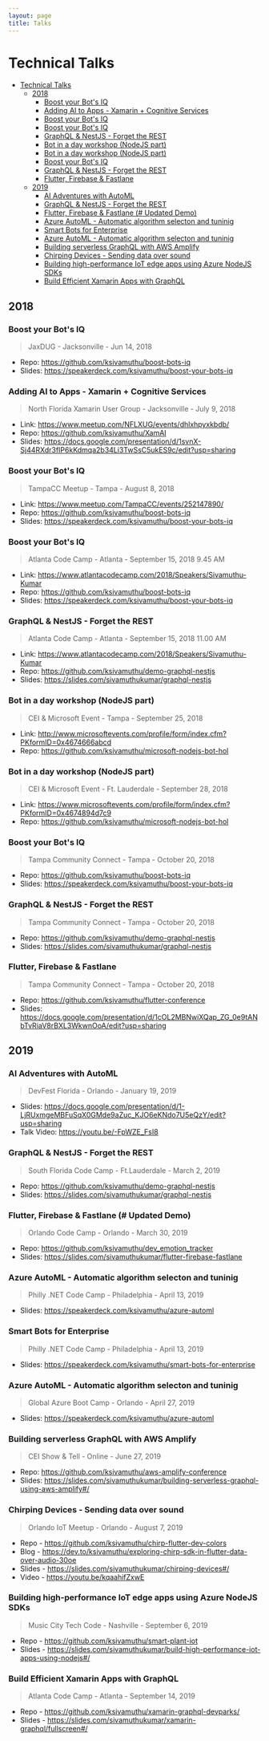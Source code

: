 ```yaml
---
layout: page
title: Talks
---
```


# Technical Talks
- [Technical Talks](#technical-talks)
  - [2018](#2018)
    - [Boost your Bot's IQ](#boost-your-bots-iq)
    - [Adding AI to Apps - Xamarin + Cognitive Services](#adding-ai-to-apps---xamarin--cognitive-services)
    - [Boost your Bot's IQ](#boost-your-bots-iq-1)
    - [Boost your Bot's IQ](#boost-your-bots-iq-2)
    - [GraphQL & NestJS - Forget the REST](#graphql--nestjs---forget-the-rest)
    - [Bot in a day workshop (NodeJS part)](#bot-in-a-day-workshop-nodejs-part)
    - [Bot in a day workshop (NodeJS part)](#bot-in-a-day-workshop-nodejs-part-1)
    - [Boost your Bot's IQ](#boost-your-bots-iq-3)
    - [GraphQL & NestJS - Forget the REST](#graphql--nestjs---forget-the-rest-1)
    - [Flutter, Firebase & Fastlane](#flutter-firebase--fastlane)
  - [2019](#2019)
    - [AI Adventures with AutoML](#ai-adventures-with-automl)
    - [GraphQL & NestJS - Forget the REST](#graphql--nestjs---forget-the-rest-2)
    - [Flutter, Firebase & Fastlane (# Updated Demo)](#flutter-firebase--fastlane--updated-demo)
    - [Azure AutoML - Automatic algorithm selecton and tuninig](#azure-automl---automatic-algorithm-selecton-and-tuninig)
    - [Smart Bots for Enterprise](#smart-bots-for-enterprise)
    - [Azure AutoML - Automatic algorithm selecton and tuninig](#azure-automl---automatic-algorithm-selecton-and-tuninig-1)
    - [Building serverless GraphQL with AWS Amplify](#building-serverless-graphql-with-aws-amplify)
    - [Chirping Devices - Sending data over sound](#chirping-devices---sending-data-over-sound)
    - [Building high-performance IoT edge apps using Azure NodeJS SDKs](#building-high-performance-iot-edge-apps-using-azure-nodejs-sdks)
    - [Build Efficient Xamarin Apps with GraphQL](#build-efficient-xamarin-apps-with-graphql)

## 2018

### Boost your Bot's IQ
> JaxDUG - Jacksonville - Jun 14, 2018

- Repo: https://github.com/ksivamuthu/boost-bots-iq
- Slides: https://speakerdeck.com/ksivamuthu/boost-your-bots-iq

### Adding AI to Apps - Xamarin + Cognitive Services
> North Florida Xamarin User Group - Jacksonville - July 9, 2018

- Link: https://www.meetup.com/NFLXUG/events/dhlxhpyxkbdb/
- Repo: https://github.com/ksivamuthu/XamAI
- Slides: https://docs.google.com/presentation/d/1svnX-Sj44RXdr3fIP6kKdmqa2b34Li3TwSsC5ukES9c/edit?usp=sharing

### Boost your Bot's IQ
> TampaCC Meetup - Tampa - August 8, 2018

- Link: https://www.meetup.com/TampaCC/events/252147890/
- Repo: https://github.com/ksivamuthu/boost-bots-iq
- Slides: https://speakerdeck.com/ksivamuthu/boost-your-bots-iq

### Boost your Bot's IQ
> Atlanta Code Camp - Atlanta - September 15, 2018 9.45 AM

- Link: https://www.atlantacodecamp.com/2018/Speakers/Sivamuthu-Kumar
- Repo: https://github.com/ksivamuthu/boost-bots-iq
- Slides: https://speakerdeck.com/ksivamuthu/boost-your-bots-iq

### GraphQL & NestJS - Forget the REST
> Atlanta Code Camp - Atlanta - September 15, 2018 11.00 AM

- Link: https://www.atlantacodecamp.com/2018/Speakers/Sivamuthu-Kumar
- Repo: https://github.com/ksivamuthu/demo-graphql-nestjs
- Slides: https://slides.com/sivamuthukumar/graphql-nestjs

### Bot in a day workshop (NodeJS part)
> CEI & Microsoft Event - Tampa - September 25, 2018

- Link: http://www.microsoftevents.com/profile/form/index.cfm?PKformID=0x4674666abcd
- Repo: https://github.com/ksivamuthu/microsoft-nodejs-bot-hol

### Bot in a day workshop (NodeJS part)
> CEI & Microsoft Event - Ft. Lauderdale - September 28, 2018

- Link: https://www.microsoftevents.com/profile/form/index.cfm?PKformID=0x4674894d7c9
- Repo: https://github.com/ksivamuthu/microsoft-nodejs-bot-hol

### Boost your Bot's IQ
> Tampa Community Connect - Tampa - October 20, 2018

- Repo: https://github.com/ksivamuthu/boost-bots-iq
- Slides: https://speakerdeck.com/ksivamuthu/boost-your-bots-iq

### GraphQL & NestJS - Forget the REST
> Tampa Community Connect - Tampa - October 20, 2018

- Repo: https://github.com/ksivamuthu/demo-graphql-nestjs
- Slides: https://slides.com/sivamuthukumar/graphql-nestjs

### Flutter, Firebase & Fastlane
> Tampa Community Connect - Tampa - October 20, 2018

- Repo: https://github.com/ksivamuthu/flutter-conference
- Slides: https://docs.google.com/presentation/d/1cOL2MBNwiXQap_ZG_0e9tANbTvRiaV8rBXL3WkwnOoA/edit?usp=sharing

## 2019

### AI Adventures with AutoML
> DevFest Florida - Orlando - January 19, 2019

- Slides: https://docs.google.com/presentation/d/1-LjRUxmgeMBFuSqX0GMde9aZuc_KJO6eKNdo7U5eQzY/edit?usp=sharing
- Talk Video: https://youtu.be/-FpWZE_FsI8
  
### GraphQL & NestJS - Forget the REST
> South Florida Code Camp - Ft.Lauderdale - March 2, 2019

- Repo: https://github.com/ksivamuthu/demo-graphql-nestjs
- Slides: https://slides.com/sivamuthukumar/graphql-nestjs

### Flutter, Firebase & Fastlane (# Updated Demo)
> Orlando Code Camp - Orlando - March 30, 2019

- Repo: https://github.com/ksivamuthu/dev_emotion_tracker
- Slides: https://slides.com/sivamuthukumar/flutter-firebase-fastlane

### Azure AutoML - Automatic algorithm selecton and tuninig

> Philly .NET Code Camp - Philadelphia - April 13, 2019

- Slides: https://speakerdeck.com/ksivamuthu/azure-automl

### Smart Bots for Enterprise
> Philly .NET Code Camp - Philadelphia - April 13, 2019

- Slides: https://speakerdeck.com/ksivamuthu/smart-bots-for-enterprise

### Azure AutoML - Automatic algorithm selecton and tuninig

> Global Azure Boot Camp - Orlando - April 27, 2019

- Slides: https://speakerdeck.com/ksivamuthu/azure-automl

### Building serverless GraphQL with AWS Amplify

> CEI Show & Tell - Online - June 27, 2019

- Repo: https://github.com/ksivamuthu/aws-amplify-conference
- Slides: https://slides.com/sivamuthukumar/building-serverless-graphql-using-aws-amplify#/

### Chirping Devices - Sending data over sound
> Orlando IoT Meetup - Orlando - August 7, 2019

- Repo - https://github.com/ksivamuthu/chirp-flutter-dev-colors 
- Blog - https://dev.to/ksivamuthu/exploring-chirp-sdk-in-flutter-data-over-audio-30oe 
- Slides - https://slides.com/sivamuthukumar/chirping-devices#/
- Video - https://youtu.be/kqaahifZxwE

### Building high-performance IoT edge apps using Azure NodeJS SDKs

> Music City Tech Code - Nashville - September 6, 2019

- Repo - https://github.com/ksivamuthu/smart-plant-iot
- Slides - https://slides.com/sivamuthukumar/build-high-performance-iot-apps-using-nodejs#/

### Build Efficient Xamarin Apps with GraphQL
> Atlanta Code Camp - Atlanta - September 14, 2019

- Repo - https://github.com/ksivamuthu/xamarin-graphql-devparks/
- Slides - https://slides.com/sivamuthukumar/xamarin-graphql/fullscreen#/
